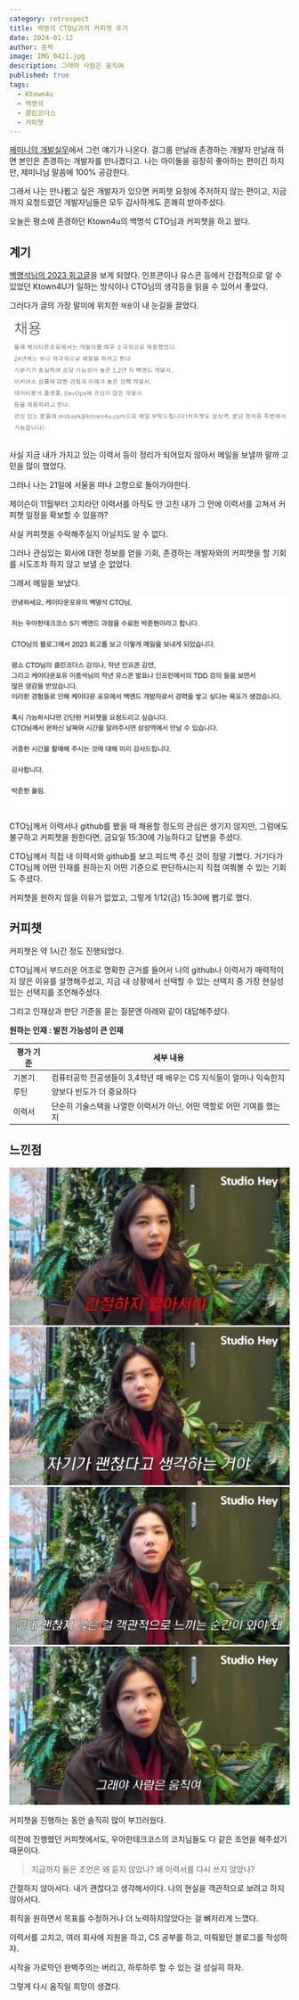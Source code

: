 ```yaml
---
category: retrospect
title: 백명석 CTO님과의 커피챗 후기
date: 2024-01-12
author: 준팍
image: IMG_0421.jpg
description: 그래야 사람은 움직여
published: true
tags:
  - Ktown4u
  - 백명석
  - 클린코더스
  - 커피챗
---
```

[제미니의 개발실무](https://youtu.be/_2aCnAcHhfk?si=COtxw8l9wfGrQIbi)에서 그런 얘기가 나온다.
걸그룹 만날래 존경하는 개발자 만날래 하면 본인은 존경하는 개발자를 만나겠다고.
나는 아이돌을 굉장히 좋아하는 편이긴 하지만, 제미니님 말씀에 100% 공감한다.

그래서 나는 만나뵙고 싶은 개발자가 있으면 커피챗 요청에 주저하지 않는 편이고,
지금까지 요청드렸던 개발자님들은 모두 감사하게도 흔쾌히 받아주셨다.

오늘은 평소에 존경하던 Ktown4u의 백명석 CTO님과 커피챗을 하고 왔다.


## 계기

[백명석님의 2023 회고글](https://brunch.co.kr/@cleancode/71)을 보게 되었다.
인프콘이나 유스콘 등에서 간접적으로 알 수 있었던 
Ktown4U가 일하는 방식이나 CTO님의 생각등을 읽을 수 있어서 좋았다.

그러다가 글의 가장 말미에 위치한 `채용`이 내 눈길을 끌었다.

![|600](../../../public/images/채용.png)

사실 지금 내가 가지고 있는 이력서 등이 정리가 되어있지 않아서
메일을 보낼까 말까 고민을 많이 했었다.

그러나 나는 21일에 서울을 떠나 고향으로 돌아가야한다.

제이슨이 11월부터 고치라던 이력서를 아직도 안 고친 내가
그 안에 이력서를 고쳐서 커피챗 일정을 확보할 수 있을까?

사실 커피챗을 수락해주실지 아닐지도 알 수 없다.

그러나 관심있는 회사에 대한 정보를 얻을 기회, 
존경하는 개발자와의 커피챗을 할 기회를
시도조차 하지 않고 보낼 순 없었다.

그래서 메일을 보냈다.

![|600](../../../public/images/메일.png)

CTO님께서 이력서나 github를 봤을 때 채용할 정도의 관심은 생기지 않지만,
그럼에도 불구하고 커피챗을 원한다면, 금요일 15:30에 가능하다고 답변을 주셨다.

CTO님께서 직접 내 이력서와 github를 보고 피드백 주신 것이 정말 기뻤다. 
거기다가 CTO님께 어떤 인재를 원하는지 어떤 기준으로 판단하시는지
직접 여쭤볼 수 있는 기회도 주셨다.

커피챗을 원하지 않을 이유가 없었고,
그렇게 1/12(금) 15:30에 봽기로 했다.


## 커피챗

커피챗은 약 1시간 정도 진행되었다.

CTO님께서 부드러운 어조로 명확한 근거를 들어서 
나의 github나 이력서가 매력적이지 않은 이유를 설명해주셨고,
지금 내 상황에서 선택할 수 있는 선택지 중 
가장 현실성 있는 선택지를 조언해주셨다.

그리고 인재상과 판단 기준을 묻는 질문엔
아래와 같이 대답해주셨다.


**원하는 인재 : 발전 가능성이 큰 인재**

| 평가 기준 | 세부 내용 |
| ---- | ---- |
| 기본기 | 컴퓨터공학 전공생들이 3,4학년 때 배우는 CS 지식들이 얼마나 익숙한지 |
| 루틴 | 양보다 빈도가 더 중요하다 |
| 이력서 | 단순히 기술스택을 나열한 이력서가 아닌, 어떤 역할로 어떤 기여를 했는지 |



## 느낀점

![|600](../../../public/images/IMG_0414.jpg)
![|600](../../../public/images/IMG_0419.jpg)
![|600](../../../public/images/IMG_0420.jpg)
![그래서 움직이려 합니다...|600](../../../public/images/IMG_0421.jpg)

커피챗을 진행하는 동안 솔직히 많이 부끄러웠다.

이전에 진행했던 커피챗에서도,
우아한테크코스의 코치님들도 
다 같은 조언을 해주셨기 때문이다.

> 지금까지 들은 조언은 왜 듣지 않았나? 
> 왜 이력서를 다시 쓰지 않았나?

간절하지 않아서다.
내가 괜찮다고 생각해서이다.
나의 현실을 객관적으로 보려고 하지않아서다.

취직을 원하면서 목표를 수정하거나
더 노력하지않았다는 걸 뼈저리게 느꼈다.

이력서를 고치고,
여러 회사에 지원을 하고,
CS 공부를 하고,
미뤄왔던 블로그를 작성하자.

시작을 가로막던 완벽주의는 버리고,
하루하루 할 수 있는 걸 성실히 하자.

그렇게 다시 움직일 희망이 생겼다.
